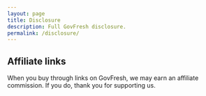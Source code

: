 ```yaml
---
layout: page
title: Disclosure
description: Full GovFresh disclosure.
permalink: /disclosure/
---
```


## Affiliate links

When you buy through links on GovFresh, we may earn an affiliate commission. If you do, thank you for supporting us.